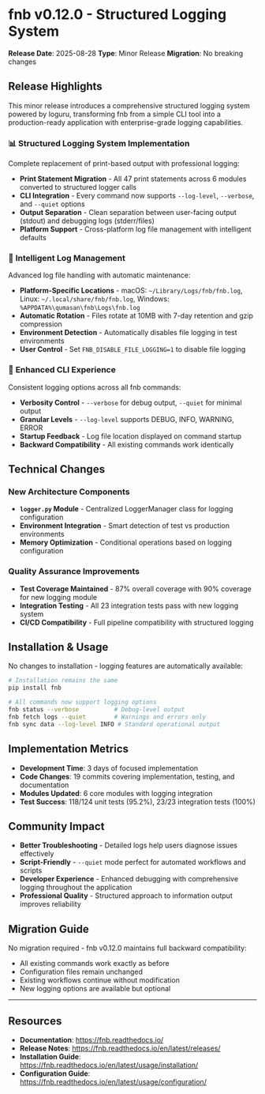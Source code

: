# fnb v0.12.0 - Structured Logging System

**Release Date**: 2025-08-28
**Type**: Minor Release
**Migration**: No breaking changes

## Release Highlights

This minor release introduces a comprehensive structured logging system powered by loguru, transforming fnb from a simple CLI tool into a production-ready application with enterprise-grade logging capabilities.

### 📊 **Structured Logging System Implementation**

Complete replacement of print-based output with professional logging:

- **Print Statement Migration** - All 47 print statements across 6 modules converted to structured logger calls
- **CLI Integration** - Every command now supports `--log-level`, `--verbose`, and `--quiet` options
- **Output Separation** - Clean separation between user-facing output (stdout) and debugging logs (stderr/files)
- **Platform Support** - Cross-platform log file management with intelligent defaults

### 🔧 **Intelligent Log Management**

Advanced log file handling with automatic maintenance:

- **Platform-Specific Locations** - macOS: `~/Library/Logs/fnb/fnb.log`, Linux: `~/.local/share/fnb/fnb.log`, Windows: `%APPDATA%\qumasan\fnb\Logs\fnb.log`
- **Automatic Rotation** - Files rotate at 10MB with 7-day retention and gzip compression
- **Environment Detection** - Automatically disables file logging in test environments
- **User Control** - Set `FNB_DISABLE_FILE_LOGGING=1` to disable file logging

### 🚀 **Enhanced CLI Experience**

Consistent logging options across all fnb commands:

- **Verbosity Control** - `--verbose` for debug output, `--quiet` for minimal output
- **Granular Levels** - `--log-level` supports DEBUG, INFO, WARNING, ERROR
- **Startup Feedback** - Log file location displayed on command startup
- **Backward Compatibility** - All existing commands work identically

## Technical Changes

### New Architecture Components
- **`logger.py` Module** - Centralized LoggerManager class for logging configuration
- **Environment Integration** - Smart detection of test vs production environments
- **Memory Optimization** - Conditional operations based on logging configuration

### Quality Assurance Improvements
- **Test Coverage Maintained** - 87% overall coverage with 90% coverage for new logging module
- **Integration Testing** - All 23 integration tests pass with new logging system
- **CI/CD Compatibility** - Full pipeline compatibility with structured logging

## Installation & Usage

No changes to installation - logging features are automatically available:

```bash
# Installation remains the same
pip install fnb

# All commands now support logging options
fnb status --verbose          # Debug-level output
fnb fetch logs --quiet        # Warnings and errors only
fnb sync data --log-level INFO # Standard operational output
```

## Implementation Metrics

- **Development Time**: 3 days of focused implementation
- **Code Changes**: 19 commits covering implementation, testing, and documentation
- **Modules Updated**: 6 core modules with logging integration
- **Test Success**: 118/124 unit tests (95.2%), 23/23 integration tests (100%)

## Community Impact

- **Better Troubleshooting** - Detailed logs help users diagnose issues effectively
- **Script-Friendly** - `--quiet` mode perfect for automated workflows and scripts
- **Developer Experience** - Enhanced debugging with comprehensive logging throughout the application
- **Professional Quality** - Structured approach to information output improves reliability

## Migration Guide

No migration required - fnb v0.12.0 maintains full backward compatibility:

- All existing commands work exactly as before
- Configuration files remain unchanged
- Existing workflows continue without modification
- New logging options are available but optional

---

## Resources

- **Documentation**: https://fnb.readthedocs.io/
- **Release Notes**: https://fnb.readthedocs.io/en/latest/releases/
- **Installation Guide**: https://fnb.readthedocs.io/en/latest/usage/installation/
- **Configuration Guide**: https://fnb.readthedocs.io/en/latest/usage/configuration/
